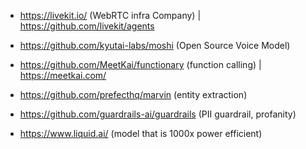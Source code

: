 
- https://livekit.io/ (WebRTC infra Company) | https://github.com/livekit/agents
- https://github.com/kyutai-labs/moshi (Open Source Voice Model)
- https://github.com/MeetKai/functionary (function calling) | https://meetkai.com/
- https://github.com/prefecthq/marvin (entity extraction)
- https://github.com/guardrails-ai/guardrails (PII guardrail, profanity)


- https://www.liquid.ai/ (model that is 1000x power efficient)
